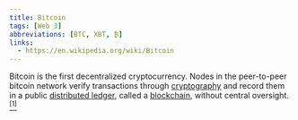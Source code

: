 ```yaml
---
title: Bitcoin
tags: [Web 3]
abbreviations: [BTC, XBT, ₿]
links:
  - https://en.wikipedia.org/wiki/Bitcoin
---
```


Bitcoin is the first decentralized cryptocurrency. Nodes in the peer-to-peer bitcoin network verify transactions through [cryptography](/definitions/cryptography) and record them in a public [distributed ledger](/definitions/dlt), called a [blockchain](/definitions/blockchain), without central oversight. [<sup>[1]</sup>]({{page.links[0]}})
